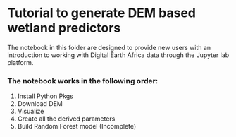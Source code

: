 # Tutorial to generate DEM based wetland predictors

The notebook in this folder are designed to provide new users with an introduction to working with Digital Earth Africa data through the Jupyter lab platform.

### The notebook works in the following order:
1.	Install Python Pkgs
2.	Download DEM
3.	Visualize
4.	Create all the derived parameters
5.  Build Random Forest model (Incomplete)
